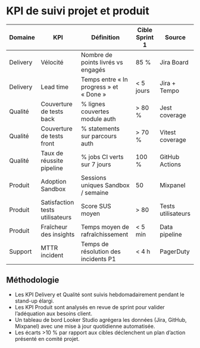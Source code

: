 # KPI de suivi projet et produit

| Domaine | KPI | Définition | Cible Sprint 1 | Source |
|---------|-----|------------|----------------|--------|
| Delivery | Vélocité | Nombre de points livrés vs engagés | 85 % | Jira Board |
| Delivery | Lead time | Temps entre « In progress » et « Done » | < 5 jours | Jira + Tempo |
| Qualité | Couverture de tests back | % lignes couvertes module auth | > 80 % | Jest coverage |
| Qualité | Couverture de tests front | % statements sur parcours auth | > 70 % | Vitest coverage |
| Qualité | Taux de réussite pipeline | % jobs CI verts sur 7 jours | 100 % | GitHub Actions |
| Produit | Adoption Sandbox | Sessions uniques Sandbox / semaine | 50 | Mixpanel |
| Produit | Satisfaction tests utilisateurs | Score SUS moyen | > 80 | Tests utilisateurs | 
| Produit | Fraîcheur des insights | Temps moyen de rafraîchissement | < 5 min | Data pipeline |
| Support | MTTR incident | Temps de résolution des incidents P1 | < 4 h | PagerDuty |

## Méthodologie
- Les KPI Delivery et Qualité sont suivis hebdomadairement pendant le stand-up élargi.
- Les KPI Produit sont analysés en revue de sprint pour valider l’adéquation aux besoins client.
- Un tableau de bord Looker Studio agrégera les données (Jira, GitHub, Mixpanel) avec une mise à
  jour quotidienne automatisée.
- Les écarts >10 % par rapport aux cibles déclenchent un plan d’action présenté en comité projet.
